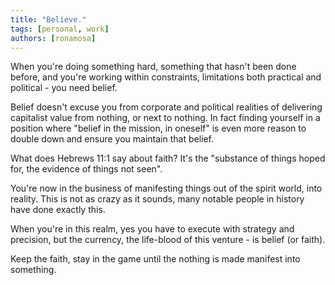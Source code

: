 ```yaml
---
title: "Believe."
tags: [personal, work]
authors: [ronamosa]
---
```


When you're doing something hard, something that hasn't been done before, and you're working within constraints, limitations both practical and political - you need belief.

Belief doesn't excuse you from corporate and political realities of delivering capitalist value from nothing, or next to nothing. In fact finding yourself in a position where "belief in the mission, in oneself" is even more reason to double down and ensure you maintain that belief.

What does Hebrews 11:1 say about faith? It's the "substance of things hoped for, the evidence of things not seen".

You're now in the business of manifesting things out of the spirit world, into reality. This is not as crazy as it sounds, many notable people in history have done exactly this.

When you're in this realm, yes you have to execute with strategy and precision, but the currency, the life-blood of this venture - is belief (or faith).

Keep the faith, stay in the game until the nothing is made manifest into something.
